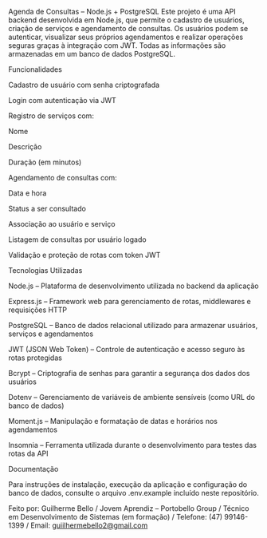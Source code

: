 Agenda de Consultas – Node.js + PostgreSQL
Este projeto é uma API backend desenvolvida em Node.js, que permite o cadastro de usuários, criação de serviços e agendamento de consultas. Os usuários podem se autenticar, visualizar seus próprios agendamentos e realizar operações seguras graças à integração com JWT. Todas as informações são armazenadas em um banco de dados PostgreSQL.

Funcionalidades

Cadastro de usuário com senha criptografada

Login com autenticação via JWT

Registro de serviços com:

Nome

Descrição

Duração (em minutos)

Agendamento de consultas com:

Data e hora

Status a ser consultado

Associação ao usuário e serviço

Listagem de consultas por usuário logado

Validação e proteção de rotas com token JWT

Tecnologias Utilizadas

Node.js – Plataforma de desenvolvimento utilizada no backend da aplicação

Express.js – Framework web para gerenciamento de rotas, middlewares e requisições HTTP

PostgreSQL – Banco de dados relacional utilizado para armazenar usuários, serviços e agendamentos

JWT (JSON Web Token) – Controle de autenticação e acesso seguro às rotas protegidas

Bcrypt – Criptografia de senhas para garantir a segurança dos dados dos usuários

Dotenv – Gerenciamento de variáveis de ambiente sensíveis (como URL do banco de dados)

Moment.js – Manipulação e formatação de datas e horários nos agendamentos

Insomnia – Ferramenta utilizada durante o desenvolvimento para testes das rotas da API

Documentação

Para instruções de instalação, execução da aplicação e configuração do banco de dados, consulte o arquivo .env.example incluído neste repositório.

Feito por: Guilherme Bello
/ Jovem Aprendiz – Portobello Group
/ Técnico em Desenvolvimento de Sistemas (em formação)
/ Telefone: (47) 99146-1399
/ Email: guiilhermebello2@gmail.com

